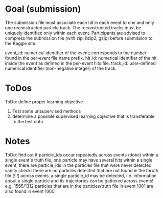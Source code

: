 # Goal (submission)
The submission file must associate each hit in each event to one and only one reconstructed particle track.
The reconstructed tracks must be uniquely identified only within each event.
Participants are advised to compress the submission file (with zip, bzip2, gzip) before submission to the Kaggle site.

event_id: numerical identifier of the event; corresponds to the number found in the per-event file name prefix.
hit_id: numerical identifier of the hit inside the event as defined in the per-event hits file.
track_id: user-defined numerical identifier (non-negative integer) of the track.

# ToDos
ToDo: define proper learning objective
1) Test some unsupervised methods
2) determine a possible supervised learning objective that is transferable to the test data

# Notes
ToDo: find out if particle_ids occur repeatedly across events (done)
within a single event's truth file, one particle may have several hits
within a single event, there are particle_ids in the particles file that were never detected
sanity check: there are no particles detected that are not found in the thruth file
[!!!] across events, a single particle_id may be detected, i.e. information about a single particle and its trajectories can be gathered across events!
e.g. 1565/1312 particles that are in the particles/truth file in event 1001 are also found in event 1000
